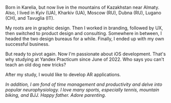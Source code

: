 Born in Karelia, but now live in the mountains of Kazakhstan near Almaty. Also, I lived in Kyiv (UA), Kharkiv (UA), Moscow (RU), Dubna (RU), Lugano (CH), and Tavuglia (IT). 

My roots are in graphic design. Then I worked in branding, followed by UX, then switched to product design and consulting. Somewhere in between, I headed the two design bureaus for a while. Finally, I ended up with my own successful business. 

But ready to pivot again. Now I'm passionate about iOS development. That's why studying at Yandex Practicum since June of 2022. Who says you can't teach an old dog new tricks?

After my study, I would like to develop AR applications.

_In addition, I am fond of time management and productivity and delve into popular neurophysiology. I love many sports, especially tennis, mountain biking, and BJJ. Happy father. Adore parenting._


<!---
maxim-papier/maxim-papier is a ✨ special ✨ repository because its `README.md` (this file) appears on your GitHub profile.
You can click the Preview link to take a look at your changes.
--->
